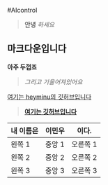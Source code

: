 #</U>AIcontrol</U>

> __안녕__ _하세요_

## **마크다운입니다**

__아주 두껍죠__ 

>_그리고 기울어져있어요_

[여기는 heyminu의 깃허브입니다](https://github.com/heyminu/AIcontrol/)

>[__여기는 깃허브입니다__](https://github.com/)

|내 이름은| 이민우| 이다. |
|---|---|---|
|왼쪽 1|중앙 1|오른쪽 1|
|왼쪽 2|중앙 2 |오른쪽 2|
|왼쪽 3|중앙 3|오른쪽 3|
